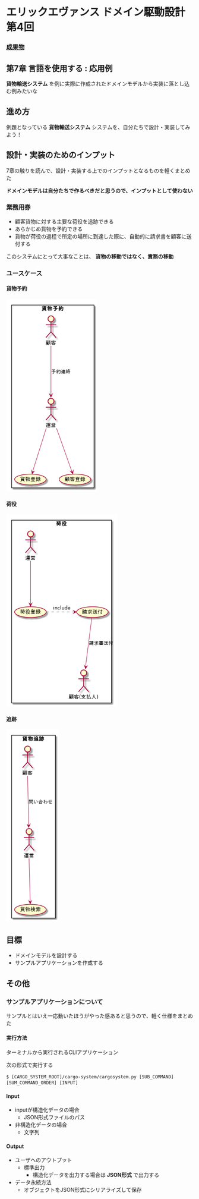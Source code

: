 # エリックエヴァンス ドメイン駆動設計 第4回
### [成果物](cargo-system/README.md)

## 第7章 言語を使用する : 応用例
**貨物輸送システム** を例に実際に作成されたドメインモデルから実装に落とし込む例みたいな


## 進め方
例題となっている **貨物輸送システム** システムを、自分たちで設計・実装してみよう！


## 設計・実装のためのインプット
7章の触りを読んで、設計・実装する上でのインプットとなるものを軽くまとめた

**ドメインモデルは自分たちで作るべきだと思うので、インプットとして使わない**

### 業務用券
* 顧客貨物に対する主要な荷役を追跡できる
* あらかじめ貨物を予約できる
* 貨物が荷役の過程で所定の場所に到達した際に、自動的に請求書を顧客に送付する

このシステムにとって大事なことは、 **貨物の移動ではなく、責務の移動**

### ユースケース
#### 貨物予約
![usecase1](cargo-system/docs/usecase/usecase.png)
#### 荷役
![usecase2](cargo-system/docs/usecase/usecase_001.png)
#### 追跡
![usecase3](cargo-system/docs/usecase/usecase_002.png)


## 目標
* ドメインモデルを設計する
* サンプルアプリケーションを作成する


## その他
### サンプルアプリケーションについて
サンプルとはいえ一応動いたほうがやった感あると思うので、軽く仕様をまとめた

#### 実行方法
ターミナルから実行されるCLIアプリケーション

次の形式で実行する

```console
$ [CARGO_SYSTEM_ROOT]/cargo-system/cargosystem.py [SUB_COMMAND] [SUM_COMMAND_ORDER] [INPUT]
```

#### Input
* inputが構造化データの場合
  - JSON形式ファイルのパス
* 非構造化データの場合
  - 文字列

#### Output
* ユーザへのアウトプット
  - 標準出力
    + 構造化データを出力する場合は **JSON形式** で出力する
* データ永続方法
  - オブジェクトをJSON形式にシリアライズして保存
